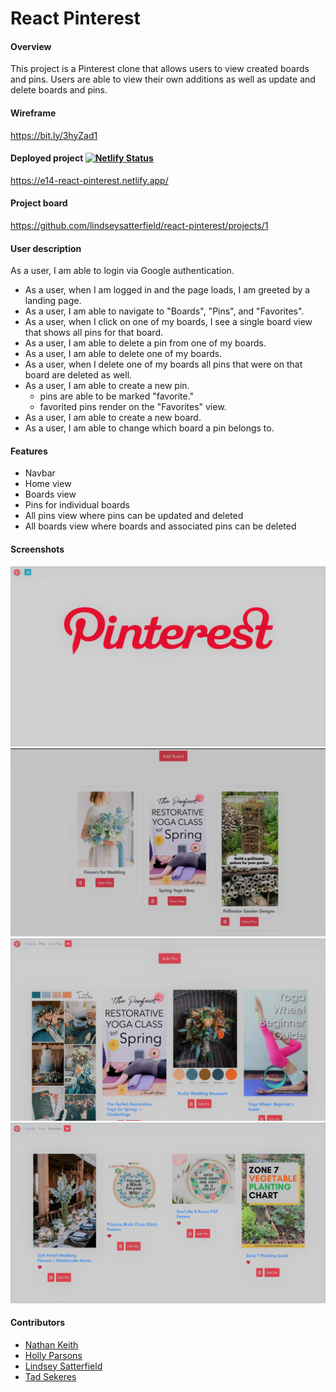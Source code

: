 # React Pinterest

#### Overview
This project is a Pinterest clone that allows users to view created boards and pins. Users are able to view their own additions as well as update and delete boards and pins.

#### Wireframe
https://bit.ly/3hyZad1

#### Deployed project [![Netlify Status](https://api.netlify.com/api/v1/badges/51295c9f-a976-4fa0-9e47-34d4285a3eb2/deploy-status)](https://app.netlify.com/sites/e14-react-pinterest/deploys)
https://e14-react-pinterest.netlify.app/

#### Project board
https://github.com/lindseysatterfield/react-pinterest/projects/1

#### User description
As a user, I am able to login via Google authentication.
- As a user, when I am logged in and the page loads, I am greeted by a landing page.
- As a user, I am able to navigate to "Boards", "Pins", and "Favorites".
- As a user, when I click on one of my boards, I see a single board view that shows all pins for that board.
- As a user, I am able to delete a pin from one of my boards.
- As a user, I am able to delete one of my boards.
- As a user, when I delete one of my boards all pins that were on that board are deleted as well.
- As a user, I am able to create a new pin.
  - pins are able to be marked "favorite."
  - favorited pins render on the "Favorites" view.
- As a user, I am able to create a new board.
- As a user, I am able to change which board a pin belongs to.

#### Features
- Navbar 
- Home view
- Boards view
- Pins for individual boards 
- All pins view where pins can be updated and deleted
- All boards view where boards and associated pins can be deleted

#### Screenshots
![](./src/assets/landingPage.png)
![](./src/assets/boardsview.png)
![](./src/assets/pins.png)
![](./src/assets/favoritepage.png)


#### Contributors
- [Nathan Keith](https://github.com/nashvegasnate)
- [Holly Parsons](https://github.com/hmparsons-sde)
- [Lindsey Satterfield](https://github.com/lindseysatterfield)
- [Tad Sekeres](https://github.com/tsekeres)

